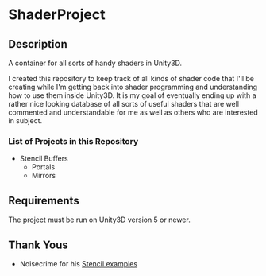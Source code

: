# ShaderProject

## Description ##
A container for all sorts of handy shaders in Unity3D.

I created this repository to keep track of all kinds of shader code that I'll be creating while I'm getting back into shader programming and understanding how to use them inside Unity3D. It is my goal of eventually ending up with a rather nice looking database of all sorts of useful shaders that are well commented and understandable for me as well as others who are interested in subject.

### List of Projects in this Repository ###
* Stencil Buffers
	* Portals
	* Mirrors

## Requirements ##
The project must be run on Unity3D version 5 or newer.

## Thank Yous ##

* Noisecrime for his [Stencil examples](http://forum.unity3d.com/threads/unity-4-2-stencils-for-portal-rendering.191890/)